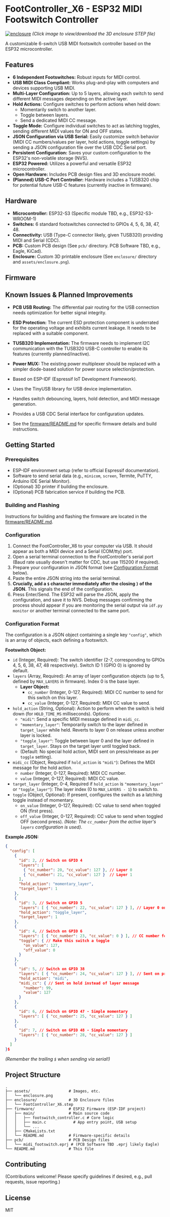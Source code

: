 # FootController_X6 - ESP32 MIDI Footswitch Controller

[![enclosure](assets/enclosure.png)](enclosure/FootController_X6.step)
*(Click image to view/download the 3D enclosure STEP file)*

A customizable 6-switch USB MIDI footswitch controller based on the ESP32 microcontroller.

## Features

*   **6 Independent Footswitches:** Robust inputs for MIDI control.
*   **USB MIDI Class Compliant:** Works plug-and-play with computers and devices supporting USB MIDI.
*   **Multi-Layer Configuration:** Up to 5 layers, allowing each switch to send different MIDI messages depending on the active layer.
*   **Hold Actions:** Configure switches to perform actions when held down:
    *   Momentarily switch to another layer.
    *   Toggle between layers.
    *   Send a dedicated MIDI CC message.
*   **Toggle Mode:** Configure individual switches to act as latching toggles, sending different MIDI values for ON and OFF states.
*   **JSON Configuration via USB Serial:** Easily customize switch behavior (MIDI CC numbers/values per layer, hold actions, toggle settings) by sending a JSON configuration file over the USB CDC Serial port.
*   **Persistent Configuration:** Saves your custom configuration to the ESP32's non-volatile storage (NVS).
*   **ESP32 Powered:** Utilizes a powerful and versatile ESP32 microcontroller.
*   **Open Hardware:** Includes PCB design files and 3D enclosure model.
*   **(Planned) USB-C Port Controller:** Hardware includes a TUSB320 chip for potential future USB-C features (currently inactive in firmware).

## Hardware

*   **Microcontroller:** ESP32-S3 (Specific module TBD, e.g., ESP32-S3-WROOM-1)
*   **Switches:** 6 standard footswitches connected to GPIOs 4, 5, 6, 38, 47, 48.
*   **Connectivity:** USB (Type-C connector likely, given TUSB320) providing MIDI and Serial (CDC).
*   **PCB:** Custom PCB design (See `pcb/` directory. PCB Software TBD, e.g., Eagle, KiCad).
*   **Enclosure:** Custom 3D printable enclosure (See `enclosure/` directory and `assets/enclosure.png`).

## Firmware

## Known Issues & Planned Improvements

*   **PCB USB Routing:** The differential pair routing for the USB connection needs optimization for better signal integrity.
*   **ESD Protection:** The current ESD protection component is underrated for the operating voltage and exhibits current leakage. It needs to be replaced with a suitable component.
*   **TUSB320 Implementation:** The firmware needs to implement I2C communication with the TUSB320 USB-C controller to enable its features (currently planned/inactive).
*   **Power MUX:** The existing power multiplexer should be replaced with a simpler diode-based solution for power source selection/protection.

*   Based on ESP-IDF (Espressif IoT Development Framework).
*   Uses the TinyUSB library for USB device implementation.
*   Handles switch debouncing, layers, hold detection, and MIDI message generation.
*   Provides a USB CDC Serial interface for configuration updates.
*   See the [firmware/README.md](firmware/README.md) for specific firmware details and build instructions.

## Getting Started

### Prerequisites

*   ESP-IDF environment setup (refer to official Espressif documentation).
*   Software to send serial data (e.g., `minicom`, `screen`, Termite, PuTTY, Arduino IDE Serial Monitor).
*   (Optional) 3D printer if building the enclosure.
*   (Optional) PCB fabrication service if building the PCB.

### Building and Flashing

Instructions for building and flashing the firmware are located in the [firmware/README.md](firmware/README.md).

### Configuration

1.  Connect the FootController_X6 to your computer via USB. It should appear as both a MIDI device and a Serial (COM/tty) port.
2.  Open a serial terminal connection to the FootController's serial port (Baud rate usually doesn't matter for CDC, but use 115200 if required).
3.  Prepare your configuration in JSON format (see [Configuration Format](#configuration-format) below).
4.  Paste the entire JSON string into the serial terminal.
5.  **Crucially, add a `$` character immediately after the closing `}` of the JSON.** This signals the end of the configuration.
6.  Press Enter/Send. The ESP32 will parse the JSON, apply the configuration, and save it to NVS. Debug messages confirming the process should appear if you are monitoring the serial output via `idf.py monitor` or another terminal connected to the same port.

### Configuration Format

The configuration is a JSON object containing a single key `"config"`, which is an array of objects, each defining a footswitch.

**Footswitch Object:**

*   `id` (Integer, Required): The switch identifier (2-7, corresponding to GPIOs 4, 5, 6, 38, 47, 48 respectively). Switch ID 1 (GPIO 0) is ignored by default.
*   `layers` (Array, Required): An array of layer configuration objects (up to 5, defined by `MAX_LAYERS` in firmware). Index 0 is the base layer.
    *   **Layer Object:**
        *   `cc_number` (Integer, 0-127, Required): MIDI CC number to send for this switch on this layer.
        *   `cc_value` (Integer, 0-127, Required): MIDI CC value to send.
*   `hold_action` (String, Optional): Action to perform when the switch is held down (for `HOLD_TIME_MS` milliseconds). Options:
    *   `"midi"`: Send a specific MIDI message defined in `midi_cc`.
    *   `"momentary_layer"`: Temporarily switch to the layer defined in `target_layer` while held. Reverts to layer 0 on release unless another layer is locked.
    *   `"toggle_layer"`: Toggle between layer 0 and the layer defined in `target_layer`. Stays on the target layer until toggled back.
    *   (Default: No special hold action, MIDI sent on press/release as per `toggle` setting).
*   `midi_cc` (Object, Required if `hold_action` is `"midi"`): Defines the MIDI message for the hold action.
    *   `number` (Integer, 0-127, Required): MIDI CC number.
    *   `value` (Integer, 0-127, Required): MIDI CC value.
*   `target_layer` (Integer, 0-4, Required if `hold_action` is `"momentary_layer"` or `"toggle_layer"`): The layer index (0 to `MAX_LAYERS - 1`) to switch to.
*   `toggle` (Object, Optional): If present, configures the switch as a latching toggle instead of momentary.
    *   `on_value` (Integer, 0-127, Required): CC value to send when toggled ON (first press).
    *   `off_value` (Integer, 0-127, Required): CC value to send when toggled OFF (second press). *(Note: The `cc_number` from the active layer's `layers` configuration is used)*.

**Example JSON:**

```json
{
  "config": [
    {
      "id": 2, // Switch on GPIO 4
      "layers": [
        { "cc_number": 20, "cc_value": 127 }, // Layer 0
        { "cc_number": 21, "cc_value": 127 }  // Layer 1
      ],
      "hold_action": "momentary_layer",
      "target_layer": 1
    },
    {
      "id": 3, // Switch on GPIO 5
      "layers": [ { "cc_number": 22, "cc_value": 127 } ], // Layer 0 only
      "hold_action": "toggle_layer",
      "target_layer": 1
    },
    {
      "id": 4, // Switch on GPIO 6
      "layers": [ { "cc_number": 23, "cc_value": 0 } ], // CC number for toggle
      "toggle": { // Make this switch a toggle
        "on_value": 127,
        "off_value": 0
      }
    },
    {
      "id": 5, // Switch on GPIO 38
      "layers": [ { "cc_number": 24, "cc_value": 127 } ], // Sent on press (if not held)
      "hold_action": "midi",
      "midi_cc": { // Sent on hold instead of layer message
        "number": 99,
        "value": 127
      }
    },
    {
      "id": 6, // Switch on GPIO 47 - Simple momentary
      "layers": [ { "cc_number": 25, "cc_value": 127 } ]
    },
    {
      "id": 7, // Switch on GPIO 48 - Simple momentary
      "layers": [ { "cc_number": 28, "cc_value": 127 } ]
    }
  ]
}$
```
*(Remember the trailing `$` when sending via serial!)*

## Project Structure

```
.
├── assets/                 # Images, etc.
│   └── enclosure.png
├── enclosure/              # 3D Enclosure files
│   └── FootController_X6.step
├── firmware/               # ESP32 Firmware (ESP-IDF project)
│   ├── main/               # Main source code
│   │   ├── footswitch_controller.c # Core logic
│   │   ├── main.c            # App entry point, USB setup
│   │   └── ...
│   ├── CMakeLists.txt
│   └── README.md           # Firmware-specific details
├── pcb/                    # PCB Design files
│   └── midi_footswitch.eprj # (PCB Software TBD .eprj likely Eagle)
└── README.md               # This file
```

## Contributing

(Contributions welcome! Please specify guidelines if desired, e.g., pull requests, issue reporting.)

## License

MIT